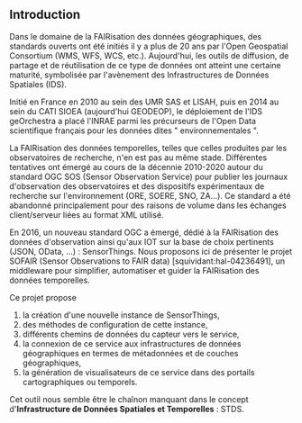 ## Introduction

Dans le domaine de la FAIRisation des données géographiques, des standards ouverts ont été initiés il y a plus de 20 ans par l'Open Geospatial Consortium (WMS, WFS, WCS, etc.). Aujourd'hui, les outils de diffusion, de partage et de réutilisation de ce type de données ont atteint une certaine maturité, symbolisée par l'avènement des Infrastructures de Données Spatiales (IDS). 

Initié en France en 2010 au sein des UMR SAS et LISAH, puis en 2014 au sein du CATI SIOEA (aujourd'hui GEODEOP), le déploiement de l'IDS geOrchestra a placé l'INRAE parmi les précurseurs de l'Open Data scientifique français pour les données dites " environnementales ".

La FAIRisation des données temporelles, telles que celles produites par les observatoires de recherche, n'en est pas au même stade. Différentes tentatives ont émergé au cours de la décennie 2010-2020 autour du standard OGC SOS (Sensor Observation Service) pour publier les journaux d'observation des observatoires et des dispositifs expérimentaux de recherche sur l'environnement (ORE, SOERE, SNO, ZA...). Ce standard a été abandonné principalement pour des raisons de volume dans les échanges client/serveur liées au format XML utilisé.

En 2016, un nouveau standard OGC a émergé, dédié à la FAIRisation des données d'observation ainsi qu'aux IOT sur la base de choix pertinents (JSON, OData, ...) : SensorThings. 
Nous proposons ici de présenter le projet SOFAIR (Sensor Observations to FAIR data) [squividant:hal-04236491], un middleware pour simplifier, automatiser et guider la FAIRisation des données temporelles. 

Ce projet propose 
1. la création d'une nouvelle instance de SensorThings,
2. des méthodes de configuration de cette instance,
3. différents chemins de données du capteur vers le service,
4. la connexion de ce service aux infrastructures de données géographiques en termes de métadonnées et de couches géographiques,
5. la génération de visualisateurs de ce service dans des portails cartographiques ou temporels.

Cet outil nous semble être le chaînon manquant dans le concept d'**Infrastructure de Données Spatiales et Temporelles** : STDS.
